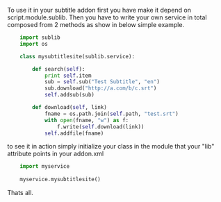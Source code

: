 To use it in your subtitle addon first you have make it depend on script.module.sublib. 
Then you have to write your own service in total composed from 2 methods as show in below simple example.

```python
    import sublib
    import os

    class mysubtitlesite(sublib.service):

        def search(self):
            print self.item
            sub = self.sub("Test Subtitle", "en")
            sub.download("http://a.com/b/c.srt")
            self.addsub(sub)

        def download(self, link)
            fname = os.path.join(self.path, "test.srt")
            with open(fname, "w") as f:
                f.write(self.download(link))
            self.addfile(fname)
```

to see it in action simply initialize your class in the module that your "lib" attribute points in your addon.xml

```python
	import myservice
	
	myservice.mysubtitlesite()
```  

Thats all.